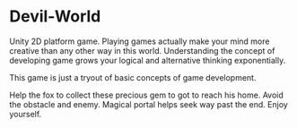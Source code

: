 # Devil-World

Unity 2D platform game.
Playing games actually make your mind more creative than any other way in this world.
Understanding the concept of developing game grows your logical and alternative thinking exponentially.

This game is just a tryout of basic concepts of game development.

Help the fox to collect these precious gem to got to reach his home. Avoid the obstacle and enemy.
Magical portal helps seek way past the end.
Enjoy yourself.
